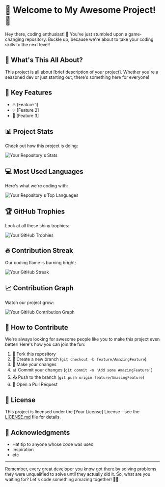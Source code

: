 # 🚀 Welcome to My Awesome Project! 🌟

Hey there, coding enthusiast! 👋 You've just stumbled upon a game-changing repository. Buckle up, because we're about to take your coding skills to the next level!

## 🌈 What's This All About?

This project is all about [brief description of your project]. Whether you're a seasoned dev or just starting out, there's something here for everyone!

## 🎯 Key Features

- 🔥 [Feature 1]
- 💡 [Feature 2]
- 🚀 [Feature 3]

## 📊 Project Stats

Check out how this project is doing:

![Your Repository's Stats](https://github-readme-stats.vercel.app/api?username=YourGitHubUsername&show_icons=true&theme=radical)

## 💻 Most Used Languages

Here's what we're coding with:

![Your Repository's Top Languages](https://github-readme-stats.vercel.app/api/top-langs/?username=YourGitHubUsername&theme=radical)

## 🏆 GitHub Trophies

Look at all these shiny trophies:

![Your GitHub Trophies](https://github-profile-trophy.vercel.app/?username=YourGitHubUsername&theme=radical)

## 🔥 Contribution Streak

Our coding flame is burning bright:

![Your GitHub Streak](https://github-readme-streak-stats.herokuapp.com/?user=YourGitHubUsername&theme=radical)

## 📈 Contribution Graph

Watch our project grow:

![Your GitHub Contribution Graph](https://activity-graph.herokuapp.com/graph?username=YourGitHubUsername&theme=radical)

## 🤝 How to Contribute

We're always looking for awesome people like you to make this project even better! Here's how you can join the fun:

1. 🍴 Fork this repository
2. 🌿 Create a new branch (`git checkout -b feature/AmazingFeature`)
3. 🔨 Make your changes
4. 📊 Commit your changes (`git commit -m 'Add some AmazingFeature'`)
5. 📤 Push to the branch (`git push origin feature/AmazingFeature`)
6. 🎉 Open a Pull Request

## 📜 License

This project is licensed under the [Your License] License - see the [LICENSE.md](LICENSE.md) file for details.

## 🙏 Acknowledgments

- Hat tip to anyone whose code was used
- Inspiration
- etc

---

Remember, every great developer you know got there by solving problems they were unqualified to solve until they actually did it. So, what are you waiting for? Let's code something amazing together! 💪😎
